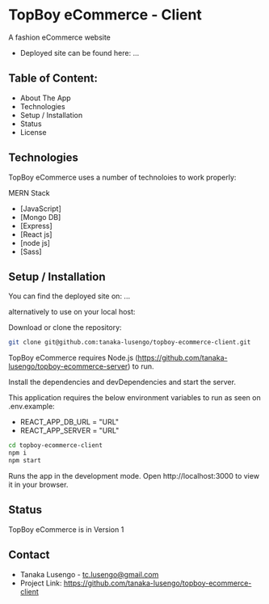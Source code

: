 # TopBoy eCommerce - Client

A fashion eCommerce website
- Deployed site can be found here: ...

## Table of Content:
- About The App
- Technologies
- Setup / Installation 
- Status
- License

## Technologies

TopBoy eCommerce uses a number of technoloies to work properly:

MERN Stack
- [JavaScript]
- [Mongo DB] 
- [Express] 
- [React js]
- [node js] 
- [Sass]

## Setup / Installation

You can find the deployed site on: ...

alternatively to use on your local host:

Download or clone the repository: 
```sh
git clone git@github.com:tanaka-lusengo/topboy-ecommerce-client.git
```
TopBoy eCommerce requires Node.js (https://github.com/tanaka-lusengo/topboy-ecommerce-server) to run.

Install the dependencies and devDependencies and start the server.

This application requires the below environment variables to run as seen on .env.example:

- REACT_APP_DB_URL = "URL"
- REACT_APP_SERVER = "URL"


```sh
cd topboy-ecommerce-client
npm i
npm start
```

Runs the app in the development mode.
Open http://localhost:3000 to view it in your browser.

## Status
TopBoy eCommerce is in Version 1 

## Contact
- Tanaka Lusengo - tc.lusengo@gmail.com
- Project Link: https://github.com/tanaka-lusengo/topboy-ecommerce-client
